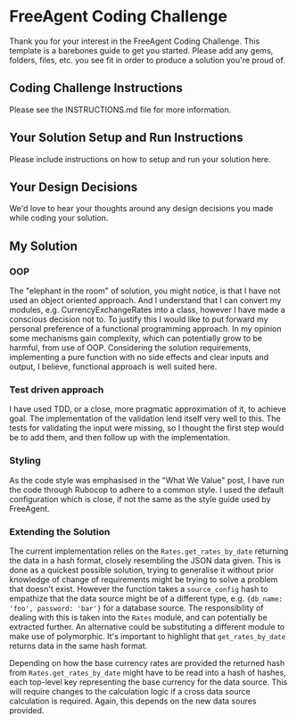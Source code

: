 # FreeAgent Coding Challenge

Thank you for your interest in the FreeAgent Coding Challenge.  This template is a barebones guide to get you started.  Please add any gems, folders, files, etc. you see fit in order to produce a solution you're proud of.

## Coding Challenge Instructions

Please see the INSTRUCTIONS.md file for more information.

## Your Solution Setup and Run Instructions

Please include instructions on how to setup and run your solution here.

## Your Design Decisions

We'd love to hear your thoughts around any design decisions you made while coding your solution.

## My Solution

### OOP

The "elephant in the room" of solution, you might notice, is that I have not used an object oriented approach. And I understand that I can convert my modules, e.g. CurrencyExchangeRates into a class, however I have made a conscious decision not to. To justify this I would like to put forward my personal preference of a functional programming approach. In my opinion some mechanisms gain complexity, which can potentially grow to be harmful, from use of OOP. Considering the solution requirements, implementing a pure function with no side effects and clear inputs and output, I believe, functional approach is well suited here.

### Test driven approach

I have used TDD, or a close, more pragmatic approximation of it, to achieve goal. The implementation of the validation lend itself very well to this. The tests for validating the input were missing, so I thought the first step would be to add them, and then follow up with the implementation.

### Styling

As the code style was emphasised in the "What We Value" post, I have run the code through Rubocop to adhere to a common style. I used the default configuration which is close, if not the same as the style guide used by FreeAgent.

### Extending the Solution

The current implementation relies on the `Rates.get_rates_by_date` returning the data in a hash format, closely resembling the JSON data given. This is done as a quickest possible solution, trying to generalise it without prior knowledge of change of requirements might be trying to solve a problem that doesn't exist. However the function takes a `source_config` hash to empathize that the data source might be of a different type, e.g. `{db_name: 'foo', password: 'bar'}` for a database source. The responsibility of dealing with this is taken into the `Rates` module, and can potentially be extracted further.  An alternative could be substituting a different module to make use of polymorphic. It's important to highlight that `get_rates_by_date` returns data in the same hash format.

Depending on how the base currency rates are provided the returned hash from `Rates.get_rates_by_date` might have to be read into a hash of hashes, each top-level key representing the base currency for the data source. This will require changes to the calculation logic if a cross data source calculation is required. Again, this depends on the new data soures provided.
